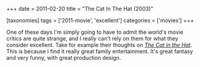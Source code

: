 +++
date = 2011-02-20
title = "The Cat In The Hat (2003)"

[taxonomies]
tags = ['2011-movie', 'excellent']
categories = ['movies']
+++

One of these days I'm simply going to have to admit the world's movie
critics are quite strange, and I really can't rely on them for what
they consider excellent. Take for example their thoughts on [*The Cat
in the Hat*]. This is because I find it really great family
entertainment. It's great fantasy and very funny, with great production
design.

  [*The Cat in the Hat*]: http://en.wikipedia.org/wiki/The_Cat_in_the_Hat_(film)#Reception
